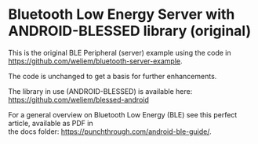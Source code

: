 # Bluetooth Low Energy Server with ANDROID-BLESSED library (original)

This is the original BLE Peripheral (server) example using the code in  
https://github.com/weliem/bluetooth-server-example.

The code is unchanged to get a basis for further enhancements.

The library in use (ANDROID-BLESSED) is available here: 
https://github.com/weliem/blessed-android

For a general overview on Bluetooth Low Energy (BLE) see this perfect article, available as PDF in  
the docs folder: https://punchthrough.com/android-ble-guide/.

